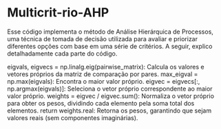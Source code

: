# Multicrit-rio-AHP
Esse código implementa o método de Análise Hierárquica de Processos, uma técnica de tomada de decisão utilizada para avaliar e priorizar diferentes opções com base em uma série de critérios. A seguir, explico detalhadamente cada parte do código.

eigvals, eigvecs = np.linalg.eig(pairwise_matrix): Calcula os valores e vetores próprios da matriz de comparação por pares.
max_eigval = np.max(eigvals): Encontra o maior valor próprio.
eigvec = eigvecs[:, np.argmax(eigvals)]: Seleciona o vetor próprio correspondente ao maior valor próprio.
weights = eigvec / eigvec.sum(): Normaliza o vetor próprio para obter os pesos, dividindo cada elemento pela soma total dos elementos.
return weights.real: Retorna os pesos, garantindo que sejam valores reais (sem componentes imaginárias).

